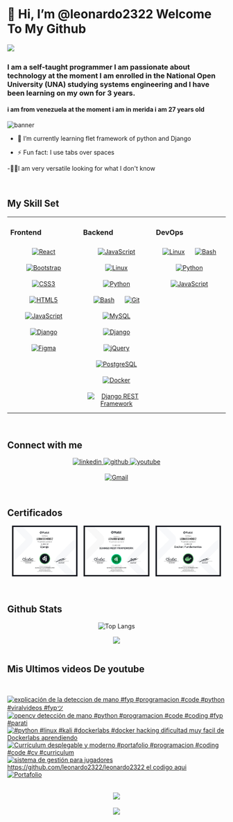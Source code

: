 # 👋 Hi, I’m @leonardo2322  Welcome To My Github <div id="header" align="center">
  <img src="https://media3.giphy.com/media/v1.Y2lkPTc5MGI3NjExbWdxc2x3ZGFxZ2Z1MzVkeTJucG1sa202NHh4bzBjY294cHk3YjhqbyZlcD12MV9pbnRlcm5hbF9naWZfYnlfaWQmY3Q9Zw/bGgsc5mWoryfgKBx1u/giphy.webp" width="100"/>
</div>

### I am a self-taught programmer I am passionate about technology at the moment I am enrolled in the National Open University (UNA) studying systems engineering and I have been learning on my own for 3 years.

#### i am from venezuela at the moment i am in merida i am 27 years old 

![banner](bannergithub.png)

  

  

- 🌱 I’m currently learning flet framework of python and Django  
  
- ⚡ Fun fact: I use tabs over spaces  

-🐱‍👤I am very versatile looking for what I don't know 
  

<br/>  


## My Skill Set  
<table><tr><td valign="top" width="33%">



### Frontend  
<div align="center">  
<a href="https://reactjs.org/" target="_blank"><img style="margin: 10px" src="https://profilinator.rishav.dev/skills-assets/react-original-wordmark.svg" alt="React" height="50" /></a>  
<a href="https://getbootstrap.com/docs/3.4/javascript/" target="_blank"><img style="margin: 10px" src="https://profilinator.rishav.dev/skills-assets/bootstrap-plain.svg" alt="Bootstrap" height="50" /></a>  
<a href="https://www.w3schools.com/css/" target="_blank"><img style="margin: 10px" src="https://profilinator.rishav.dev/skills-assets/css3-original-wordmark.svg" alt="CSS3" height="50" /></a>  
<a href="https://en.wikipedia.org/wiki/HTML5" target="_blank"><img style="margin: 10px" src="https://profilinator.rishav.dev/skills-assets/html5-original-wordmark.svg" alt="HTML5" height="50" /></a>  
<a href="https://www.javascript.com/" target="_blank"><img style="margin: 10px" src="https://profilinator.rishav.dev/skills-assets/javascript-original.svg" alt="JavaScript" height="50" /></a>  
<a href="https://www.djangoproject.com/" target="_blank"><img style="margin: 10px" src="https://profilinator.rishav.dev/skills-assets/django-original.svg" alt="Django" height="50" /></a>  
<a href="https://www.figma.com/" target="_blank"><img style="margin: 10px" src="https://profilinator.rishav.dev/skills-assets/figma-icon.svg" alt="Figma" height="50" /></a>  
</div>

</td><td valign="top" width="33%">



### Backend  
<div align="center">  
<a href="https://www.javascript.com/" target="_blank"><img style="margin: 10px" src="https://profilinator.rishav.dev/skills-assets/javascript-original.svg" alt="JavaScript" height="50" /></a>  
<a href="https://www.linux.org/" target="_blank"><img style="margin: 10px" src="https://profilinator.rishav.dev/skills-assets/linux-original.svg" alt="Linux" height="50" /></a>  
<a href="https://www.python.org/" target="_blank"><img style="margin: 10px" src="https://profilinator.rishav.dev/skills-assets/python-original.svg" alt="Python" height="50" /></a>  
<a href="https://www.gnu.org/software/bash/" target="_blank"><img style="margin: 10px" src="https://profilinator.rishav.dev/skills-assets/gnu_bash-icon.svg" alt="Bash" height="50" /></a>  
<a href="https://github.com/" target="_blank"><img style="margin: 10px" src="https://profilinator.rishav.dev/skills-assets/git-scm-icon.svg" alt="Git" height="50" /></a>  
<a href="https://www.mysql.com/" target="_blank"><img style="margin: 10px" src="https://profilinator.rishav.dev/skills-assets/mysql-original-wordmark.svg" alt="MySQL" height="50" /></a>  
<a href="https://www.djangoproject.com/" target="_blank"><img style="margin: 10px" src="https://profilinator.rishav.dev/skills-assets/django-original.svg" alt="Django" height="50" /></a>  
<a href="https://jquery.com/" target="_blank"><img style="margin: 10px" src="https://profilinator.rishav.dev/skills-assets/jquery.png" alt="jQuery" height="50" /></a>  
<a href="https://www.postgresql.org/" target="_blank"><img style="margin: 10px" src="https://profilinator.rishav.dev/skills-assets/postgresql-original-wordmark.svg" alt="PostgreSQL" height="50" /></a>  
 
<a href="https://www.docker.com/" target="_blank">
  <img style="margin: 10px" src="https://profilinator.rishav.dev/skills-assets/docker-original-wordmark.svg" alt="Docker" height="50" />
</a>
<a href="https://www.django-rest-framework.org/" target="_blank">
  <img style="margin: 10px" src="https://cdn.jsdelivr.net/gh/devicons/devicon/icons/django/django-plain-wordmark.svg" alt="Django REST Framework" height="50" />
</a>
</div>

</td><td valign="top" width="33%">



### DevOps  
<div align="center">  
<a href="https://www.linux.org/" target="_blank"><img style="margin: 10px" src="https://profilinator.rishav.dev/skills-assets/linux-original.svg" alt="Linux" height="50" /></a>  
<a href="https://www.gnu.org/software/bash/" target="_blank"><img style="margin: 10px" src="https://profilinator.rishav.dev/skills-assets/gnu_bash-icon.svg" alt="Bash" height="50" /></a>  
<a href="https://www.python.org/" target="_blank"><img style="margin: 10px" src="https://profilinator.rishav.dev/skills-assets/python-original.svg" alt="Python" height="50" /></a>  
<a href="https://www.javascript.com/" target="_blank"><img style="margin: 10px" src="https://profilinator.rishav.dev/skills-assets/javascript-original.svg" alt="JavaScript" height="50" /></a>  
</div>

</td></tr></table>  

<br/>  


## Connect with me  
<div align="center">
<a href="https://www.linkedin.com/in/leonardo-jose-367bb2229/" target="_blank">
<img src=https://img.shields.io/badge/linkedin-%231E77B5.svg?&style=for-the-badge&logo=linkedin&logoColor=white alt=linkedin style="margin-bottom: 5px;" />
</a>
<a href="https://github.com/leonardo2322" target="_blank">
<img src=https://img.shields.io/badge/github-%2324292e.svg?&style=for-the-badge&logo=github&logoColor=white alt=github style="margin-bottom: 5px;" />
</a>
<a href="https://www.youtube.com/@Paper-tech-tips" target="_blank">
<img src=https://img.shields.io/badge/youtube-%23EE4831.svg?&style=for-the-badge&logo=youtube&logoColor=white alt=youtube style="margin-bottom: 5px;" />
</a>  
<a href="mailto:joys23services@gmail.com?
Subject=Asunto%20del%20mail»" target="_blank">
 
 ![Gmail](https://img.shields.io/badge/Gmail-D14836?style=for-the-badge&logo=gmail&logoColor=white)

</a> 
</div>  
<br/> 


 
## Certificados
<p align="center">

<img src="diploma-django.jpg" width="30%" style="margin-right: 10px;" />
<img src="diploma-django-rest-framework.jpg" width="30%" style="margin-right: 10px;" />
<img src="diploma-docker-fundamentosjp.jpg" width="30%" />

</p>
<br/> 

## Github Stats 

<div align="center">

 ![Top Langs](https://github-readme-stats.vercel.app/api/top-langs/?username=leonardo2322&layout=compact&theme=dark)

</div> 



<div align="center"><img src="https://github-readme-stats.vercel.app/api?username=leonardo2322&theme=vision-friendly-dark&show_icons=true&count_private=true&hide_border=true" align="center" /></div>  

<br/> 

 ##  Mis Ultimos videos De youtube

<br/> 


<!-- BEGIN YOUTUBE-CARDS -->
[![explicación de la deteccion de mano #fyp #programacion #code #python #viralvideos #fypツ](https://ytcards.demolab.com/?id=bSKcZXJjjuw&title=explicaci%C3%B3n+de+la+deteccion+de+mano+%23fyp+%23programacion+%23code+%23python+%23viralvideos+%23fyp%E3%83%84&lang=en&timestamp=1743548528&background_color=%230d1117&title_color=%23ffffff&stats_color=%23dedede&max_title_lines=1&width=250&border_radius=5 "explicación de la deteccion de mano #fyp #programacion #code #python #viralvideos #fypツ")](https://www.youtube.com/watch?v=bSKcZXJjjuw)
[![opencv detección de mano #python #programacion #code #coding #fyp #parati](https://ytcards.demolab.com/?id=AJcmJdDhLQ4&title=opencv+detecci%C3%B3n+de+mano+%23python+%23programacion+%23code+%23coding+%23fyp+%23parati&lang=en&timestamp=1743512657&background_color=%230d1117&title_color=%23ffffff&stats_color=%23dedede&max_title_lines=1&width=250&border_radius=5 "opencv detección de mano #python #programacion #code #coding #fyp #parati")](https://www.youtube.com/watch?v=AJcmJdDhLQ4)
[![#python #linux #kali #dockerlabs #docker  hacking dificultad muy facil de Dockerlabs aprendiendo](https://ytcards.demolab.com/?id=-40xjaY73gg&title=%23python+%23linux+%23kali+%23dockerlabs+%23docker++hacking+dificultad+muy+facil+de+Dockerlabs+aprendiendo&lang=en&timestamp=1743448722&background_color=%230d1117&title_color=%23ffffff&stats_color=%23dedede&max_title_lines=1&width=250&border_radius=5 "#python #linux #kali #dockerlabs #docker  hacking dificultad muy facil de Dockerlabs aprendiendo")](https://www.youtube.com/watch?v=-40xjaY73gg)
[![Currículum desplegable y moderno #portafolio #programacion #coding #code #cv #curriculum](https://ytcards.demolab.com/?id=E_y_kBcF9uA&title=Curr%C3%ADculum+desplegable+y+moderno+%23portafolio+%23programacion+%23coding+%23code+%23cv+%23curriculum&lang=en&timestamp=1742477993&background_color=%230d1117&title_color=%23ffffff&stats_color=%23dedede&max_title_lines=1&width=250&border_radius=5 "Currículum desplegable y moderno #portafolio #programacion #coding #code #cv #curriculum")](https://www.youtube.com/watch?v=E_y_kBcF9uA)
[![sistema de gestión para jugadores https://github.com/leonardo2322/leonardo2322 el codigo aqui](https://ytcards.demolab.com/?id=M6EC6runCwM&title=sistema+de+gesti%C3%B3n+para+jugadores+https%3A%2F%2Fgithub.com%2Fleonardo2322%2Fleonardo2322+el+codigo+aqui&lang=en&timestamp=1742144615&background_color=%230d1117&title_color=%23ffffff&stats_color=%23dedede&max_title_lines=1&width=250&border_radius=5 "sistema de gestión para jugadores https://github.com/leonardo2322/leonardo2322 el codigo aqui")](https://www.youtube.com/watch?v=M6EC6runCwM)
[![Portafolio](https://ytcards.demolab.com/?id=kUMqFc5nQX4&title=Portafolio&lang=en&timestamp=1740168852&background_color=%230d1117&title_color=%23ffffff&stats_color=%23dedede&max_title_lines=1&width=250&border_radius=5 "Portafolio")](https://www.youtube.com/watch?v=kUMqFc5nQX4)
<!-- END YOUTUBE-CARDS -->




  

<br/>  

<div align="center">
<img src="https://komarev.com/ghpvc/?username=leonardo2322&&style=flat-square" align="center" />
</div>  
  

<br/>  

<div align="center">
            <a href="https://paypal.me/leonardo jose araujo mendez" target="_blank" style="display: inline-block;">
                <img
                    src="https://img.shields.io/badge/Donate-PayPal-blue.svg?style=flat-square&logo=paypal" 
                    align="center"
                />
            </a></div>
<br />



